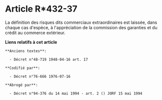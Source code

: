 # Article R*432-37

La définition des risques dits commerciaux extraordinaires est laissée, dans chaque cas d'espèce, à l'appréciation de la
commission des garanties et du crédit au commerce extérieur.

**Liens relatifs à cet article**

	**Anciens textes**:

	  - Décret n°48-719 1948-04-16 art. 17

	**Codifié par**:

	  - Décret n°76-666 1976-07-16

	**Abrogé par**:

	  - Décret n°94-376 du 14 mai 1994 - art. 2 () JORF 15 mai 1994
